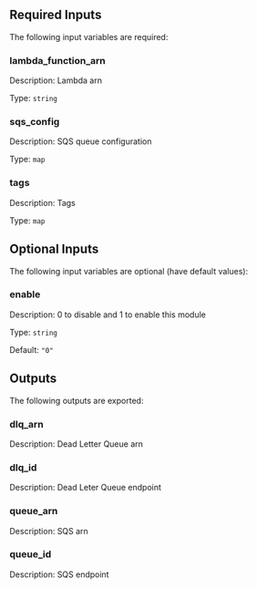 ## Required Inputs

The following input variables are required:

### lambda\_function\_arn

Description: Lambda arn

Type: `string`

### sqs\_config

Description: SQS queue configuration

Type: `map`

### tags

Description: Tags

Type: `map`

## Optional Inputs

The following input variables are optional (have default values):

### enable

Description: 0 to disable and 1 to enable this module

Type: `string`

Default: `"0"`

## Outputs

The following outputs are exported:

### dlq\_arn

Description: Dead Letter Queue arn

### dlq\_id

Description: Dead Leter Queue endpoint

### queue\_arn

Description: SQS arn

### queue\_id

Description: SQS endpoint

